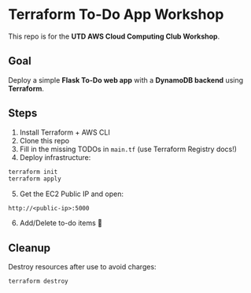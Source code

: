 # Terraform To-Do App Workshop

This repo is for the **UTD AWS Cloud Computing Club Workshop**.

## Goal
Deploy a simple **Flask To-Do web app** with a **DynamoDB backend** using **Terraform**.

## Steps

1. Install Terraform + AWS CLI
2. Clone this repo
3. Fill in the missing TODOs in `main.tf` (use Terraform Registry docs!)
4. Deploy infrastructure:

```bash
terraform init
terraform apply
```

5. Get the EC2 Public IP and open:

```
http://<public-ip>:5000
```

6. Add/Delete to-do items 🎉

## Cleanup
Destroy resources after use to avoid charges:

```bash
terraform destroy
```
